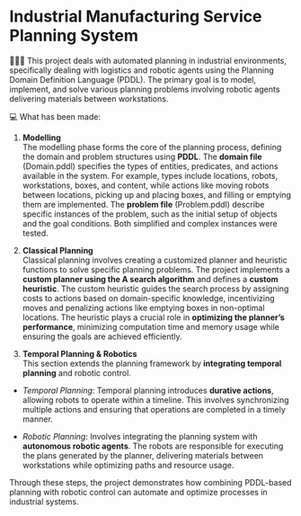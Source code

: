 # Industrial Manufacturing Service Planning System
🧑🏼‍🏫 This project deals with automated planning in industrial environments, specifically dealing with logistics and robotic agents using the Planning Domain Definition Language (PDDL). The primary goal is to model, implement, and solve various planning problems involving robotic agents delivering materials between workstations.

💻 What has been made:

1. **Modelling**<br>
The modelling phase forms the core of the planning process, defining the domain and problem structures using **PDDL**. The **domain file** (Domain.pddl) specifies the types of entities, predicates, and actions available in the system. For example, types include locations, robots, workstations, boxes, and content, while actions like moving robots between locations, picking up and placing boxes, and filling or emptying them are implemented. The **problem file** (Problem.pddl) describe specific instances of the problem, such as the initial setup of objects and the goal conditions. Both simplified and complex instances were tested.

2. **Classical Planning**<br>
Classical planning involves creating a customized planner and heuristic functions to solve specific planning problems. The project implements a **custom planner using the A search algorithm** and defines a **custom heuristic**. The custom heuristic guides the search process by assigning costs to actions based on domain-specific knowledge, incentivizing moves and penalizing actions like emptying boxes in non-optimal locations.
The heuristic plays a crucial role in **optimizing the planner’s performance**, minimizing computation time and memory usage while ensuring the goals are achieved efficiently.

3. **Temporal Planning & Robotics**<br>
This section extends the planning framework by **integrating temporal planning** and robotic control.

- *Temporal Planning*: Temporal planning introduces **durative actions**, allowing robots to operate within a timeline. This involves synchronizing multiple actions and ensuring that operations are completed in a timely manner.

- *Robotic Planning*: Involves integrating the planning system with **autonomous robotic agents**. The robots are responsible for executing the plans generated by the planner, delivering materials between workstations while optimizing paths and resource usage.

Through these steps, the project demonstrates how combining PDDL-based planning with robotic control can automate and optimize processes in industrial systems.
